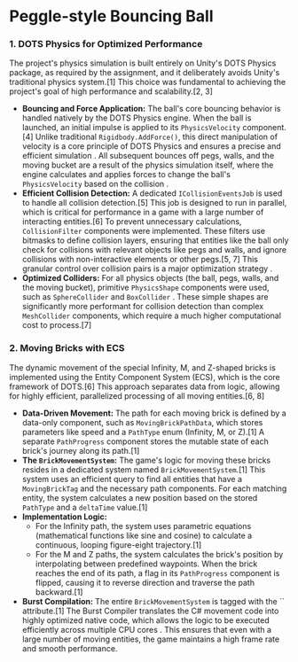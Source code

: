 # Peggle-style Bouncing Ball 


### **1. DOTS Physics for Optimized Performance**

The project's physics simulation is built entirely on Unity's DOTS Physics package, as required by the assignment, and it deliberately avoids Unity's traditional physics system.[1] This choice was fundamental to achieving the project's goal of high performance and scalability.[2, 3]

*   **Bouncing and Force Application:** The ball's core bouncing behavior is handled natively by the DOTS Physics engine. When the ball is launched, an initial impulse is applied to its `PhysicsVelocity` component.[4] Unlike traditional `Rigidbody.AddForce()`, this direct manipulation of velocity is a core principle of DOTS Physics and ensures a precise and efficient simulation . All subsequent bounces off pegs, walls, and the moving bucket are a result of the physics simulation itself, where the engine calculates and applies forces to change the ball's `PhysicsVelocity` based on the collision .
*   **Efficient Collision Detection:** A dedicated `ICollisionEventsJob` is used to handle all collision detection.[5] This job is designed to run in parallel, which is critical for performance in a game with a large number of interacting entities.[6] To prevent unnecessary calculations, `CollisionFilter` components were implemented. These filters use bitmasks to define collision layers, ensuring that entities like the ball only check for collisions with relevant objects like pegs and walls, and ignore collisions with non-interactive elements or other pegs.[5, 7] This granular control over collision pairs is a major optimization strategy .
*   **Optimized Colliders:** For all physics objects (the ball, pegs, walls, and the moving bucket), primitive `PhysicsShape` components were used, such as `SphereCollider` and `BoxCollider` . These simple shapes are significantly more performant for collision detection than complex `MeshCollider` components, which require a much higher computational cost to process.[7]

### **2. Moving Bricks with ECS**

The dynamic movement of the special Infinity, M, and Z-shaped bricks is implemented using the Entity Component System (ECS), which is the core framework of DOTS.[6] This approach separates data from logic, allowing for highly efficient, parallelized processing of all moving entities.[6, 8]

*   **Data-Driven Movement:** The path for each moving brick is defined by a data-only component, such as `MovingBrickPathData`, which stores parameters like speed and a `PathType` enum (Infinity, M, or Z).[1] A separate `PathProgress` component stores the mutable state of each brick's journey along its path.[1]
*   **The `BrickMovementSystem`:** The game's logic for moving these bricks resides in a dedicated system named `BrickMovementSystem`.[1] This system uses an efficient query to find all entities that have a `MovingBrickTag` and the necessary path components. For each matching entity, the system calculates a new position based on the stored `PathType` and a `deltaTime` value.[1]
*   **Implementation Logic:**
    *   For the Infinity path, the system uses parametric equations (mathematical functions like sine and cosine) to calculate a continuous, looping figure-eight trajectory.[1]
    *   For the M and Z paths, the system calculates the brick's position by interpolating between predefined waypoints. When the brick reaches the end of its path, a flag in its `PathProgress` component is flipped, causing it to reverse direction and traverse the path backward.[1]
*   **Burst Compilation:** The entire `BrickMovementSystem` is tagged with the `` attribute.[1] The Burst Compiler translates the C# movement code into highly optimized native code, which allows the logic to be executed efficiently across multiple CPU cores . This ensures that even with a large number of moving entities, the game maintains a high frame rate and smooth performance.
